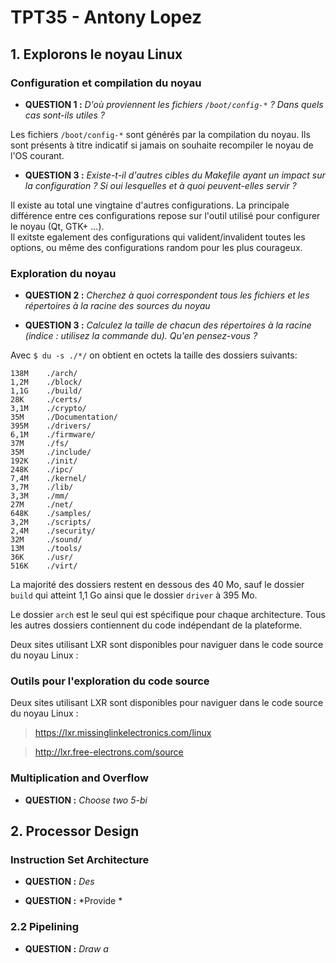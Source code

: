 # **TPT35 - Antony Lopez**

## **1. Explorons le noyau Linux**
### Configuration et compilation du noyau
- **QUESTION 1 :** _D'où proviennent les fichiers `/boot/config-*` ? Dans quels cas sont-ils utiles ?_

Les fichiers `/boot/config-*` sont générés par la compilation du noyau. Ils sont présents à titre indicatif si jamais on souhaite recompiler le noyau de l'OS courant.

- **QUESTION 3 :** *Existe-t-il d'autres cibles du Makefile ayant un impact sur la configuration ? Si oui lesquelles et à quoi peuvent-elles servir ?*

Il existe au total une vingtaine  d'autres configurations. La principale différence entre ces configurations repose sur l'outil utilisé pour configurer le noyau (Qt, GTK+ ...).  
Il exitste egalement des configurations qui valident/invalident toutes les options, ou même des configurations random pour les plus courageux.

### Exploration du noyau
- **QUESTION 2 :** *Cherchez à quoi correspondent tous les fichiers et les répertoires à la racine des sources du noyau*



- **QUESTION 3 :** *Calculez la taille de chacun des répertoires à la racine (indice : utilisez la commande du). Qu'en pensez-vous ?*

Avec `$ du -s ./*/` on obtient en octets la taille des dossiers suivants:

```
138M	./arch/  
1,2M	./block/  
1,1G	./build/  
28K     ./certs/  
3,1M	./crypto/  
35M     ./Documentation/  
395M	./drivers/  
6,1M	./firmware/  
37M     ./fs/  
35M     ./include/  
192K	./init/  
248K	./ipc/  
7,4M	./kernel/  
3,7M	./lib/  
3,3M	./mm/  
27M     ./net/  
648K	./samples/  
3,2M	./scripts/  
2,4M	./security/  
32M     ./sound/  
13M     ./tools/  
36K     ./usr/  
516K	./virt/  
```

La majorité des dossiers restent en dessous des 40 Mo, sauf le dossier `build` qui atteint 1,1 Go ainsi que le dossier `driver` à 395 Mo.

Le dossier `arch` est le seul qui est spécifique pour chaque architecture. Tous les autres dossiers contiennent du code indépendant de la plateforme.


Deux sites utilisant LXR sont disponibles pour naviguer dans le code source du noyau Linux :


### Outils pour l'exploration du code source

Deux sites utilisant LXR sont disponibles pour naviguer dans le code source du noyau Linux :
>https://lxr.missinglinkelectronics.com/linux

>http://lxr.free-electrons.com/source



### Multiplication and Overflow
- **QUESTION :** *Choose two 5-bi*



## **2. Processor Design**
### Instruction Set Architecture
- **QUESTION :** *Des*



- **QUESTION :** *Provide *

### 2.2 Pipelining
- **QUESTION :** *Draw a*
